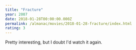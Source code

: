 ```yaml
---
title: "Fracture"
year: 2007
date: 2018-01-28T00:00:00.000Z
permalink: /almanac/movies/2018-01-28-fracture/index.html
rating: 3
---
```


Pretty interesting, but I doubt I'd watch it again.